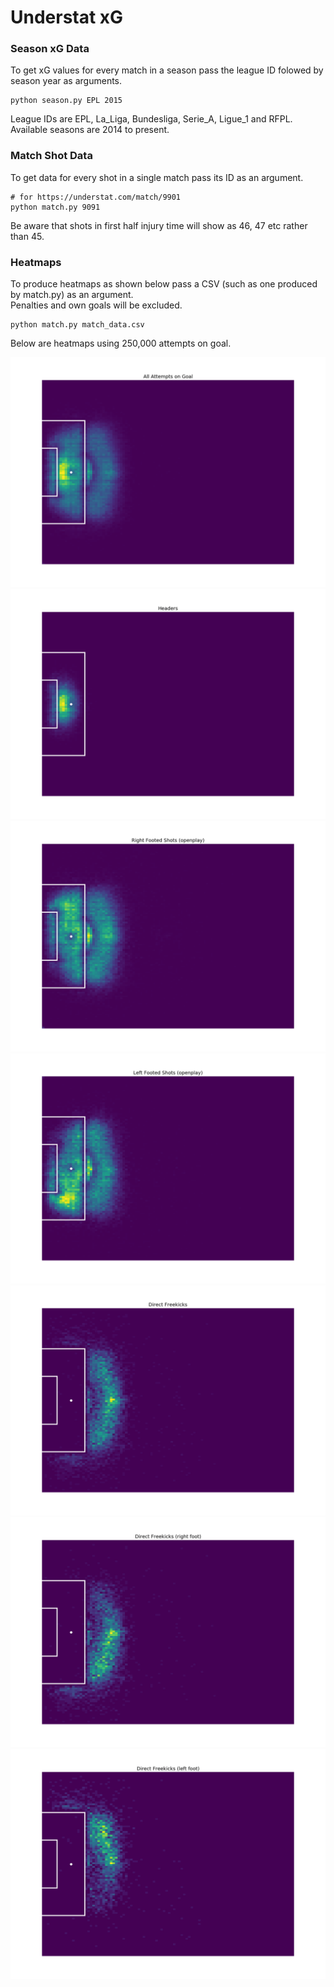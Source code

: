 # Understat xG

### Season xG Data

To get xG values for every match in a season pass the league ID folowed by season year as arguments.
```
python season.py EPL 2015
```
League IDs are EPL, La_Liga, Bundesliga, Serie_A, Ligue_1 and RFPL.  
Available seasons are 2014 to present.



### Match Shot Data
To get data for every shot in a single match pass its ID as an argument.  
```
# for https://understat.com/match/9901
python match.py 9091
```
Be aware that shots in first half injury time will show as 46, 47 etc rather than 45.

### Heatmaps
To produce heatmaps as shown below pass a CSV (such as one produced by match.py) as an argument.  
Penalties and own goals will be excluded.
```
python match.py match_data.csv
```

Below are heatmaps using 250,000 attempts on goal.

![](figures/all_shots.png)
![](figures/head.png)
![](figures/right_foot.png)
![](figures/left_foot.png)
![](figures/freekicks.png)
![](figures/freekicks_right.png)
![](figures/freekicks_left.png)
